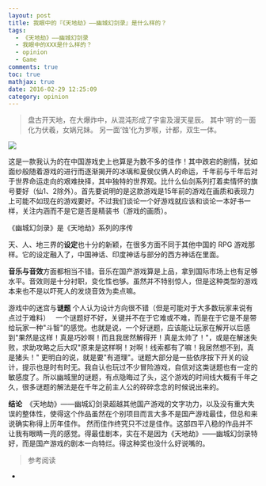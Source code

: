 ```yaml
---
layout: post
title: 我眼中的『《天地劫》——幽城幻剑录』是什么样的？
tags:
  - 《天地劫》——幽城幻剑录
  - 我眼中的XXX是什么样的？
  - opinion
  - Game
comments: true
toc: true
mathjax: true
date: 2016-02-29 12:25:09
category: opinion
---
```


<!-- HTML -->
<blockquote class="blockquote-center">盘古开天地，在大爆炸中，从混沌形成了宇宙及漫天星辰。
其中'明'的一面化为伏羲，女娲兄妹。
另一面‘蚀'化为罗喉，计都，双生一体。</blockquote>

<img src="http://moefq.com/images/2016/02/29/ee1efaf4590b7b636b6bf4049664a17d.jpg" class="full-image" />

这是一款我认为的在中国游戏史上也算是为数不多的佳作！其中跌宕的剧情，犹如面纱般随着游戏的进行而逐渐揭开的冰璃和夏侯仪俩人的命运，千年前与千年后对于世界命运走向的艰难抉择，其中独特的世界观。比什么仙剑系列打着卖情怀的旗号要好（仙1、2除外）。首先要说明的是这款游戏是15年前的游戏在画质和表现力上可能不如现在的游戏要好。不过我们谈论一个好游戏就应该和谈论一本好书一样，关注内涵而不是它是否是精装书（游戏的画质）。

<!--more-->

《幽城幻剑录》是《天地劫》系列的序传

天、人、地三界的**设定**也十分的新颖，在很多方面不同于其他中国的 RPG 游戏那样。它的设定融入了，中国神话、印度神话与部分的西方神话在里面。


**音乐与音效**方面都相当不错。音乐在国产游戏算是上品，拿到国际市场上也有足够水平。音效则是十分衬职，变化性也够。虽然并不特别惊人，但是这种类型的游戏本来也不是以吓死人的发烧音效为卖点嘛。


游戏中的迷宫与**谜题** 个人认为设计方向很不错（但是可能对于大多数玩家来说有点过于难料）
 
一个谜题好不好，关键并不在于它难或不难，而是在于它是不是带给玩家一种"斗智"的感觉。也就是说，一个好谜题，应该能让玩家在解开以后感到"果然是这样！真是巧妙啊！而且我居然解得开！真是太帅了！"，或是在解迷失败，求助攻略之后大叹"原来是这样啊！对啊！线索都有了嘛！我居然想不到，真是猪头！" 更明白的说，就是要"有道理"。谜题大部分是一些依序按下开关的设计，提示也是时有时无。我自认也玩过不少冒险游戏，自信对这类谜题也有一定的敏感度了。所以幽城里的谜题，有点隐晦过了头，这个游戏的时间线大概有千年之久，很多谜题的解法是在千年之前主人公的碎碎念念的时候说出来的。

**结论** 
《天地劫》——幽城幻剑录超越其他国产游戏的文字功力，以及没有重大失误的整体性，使得这个作品虽然在个别项目而言大多不是国产游戏最佳，但总和来说确实称得上历年佳作。
然而佳作终究只不过是佳作。这部四平八稳的作品并不让我有眼睛一亮的感觉。得最佳剧本，实在不是因为《天地劫》——幽城幻剑录特好，而是国产游戏的剧本一向特烂。得这种奖也没什么好说嘴的。
> 参考阅读
- []()